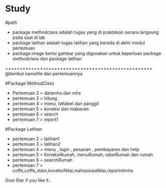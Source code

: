 # Study

#path

- package methodclass adalah tugas yang di praktekan secara langsung pada saat di lab
- package latihan adalah tugas latihan yang berada di akhir modul pertemuan
- package image berisi gambar yang digunakan untuk keperluan package methodclass dan package latihan

+++++++++++++++++++++++++++++++++++++++++++++++++++
@berikut namafile dan pertemuannya

#Package MethodClass

- Pertemuan 2 = datamhs dan mhs
- pertemuan 3 = hitung
- pertemuan 4 = menu, lattabel dan panggil
- pertemuan 5 = koneksi dan makanan
- pertemuan 6 = search
- pertemuan 7 = report1

#Package Latihan

- pertemuan 2 = latihan1
- pertemuan 3 = latihan2
- pertemuan 4 = menu , login , pesanan , pembayaran dan help
- pertemuan 5 = KoneksiRumah, menuRumah, tabelRumah dan rumah
- pertemuan 6 = searchRumah
- pertemuan 7 = coffe,coffe_stain,koneksiNilai,mahasiswaNilai,reportnilmhs

Give Star if you like it..
